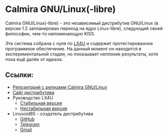 # Calmira GNU/Linux(-libre)

Calmira GNU/Linux(-libre) - это независимый дистрибутив GNU/Linux (в версии 1.2
запланирован переход на ядро Linux-libre), следующий своей философии, чем-то
напоминающую KISS.

Эта система собрана с нуля по [LX4U](https://lx4u.ru) и содержит
протестированное программное обеспечение. На данный момент он находится в
экспериментальной стадии, но показывает неплохие результаты, хотя пока ещё далёк
от идеала.

## Ссылки:

- [Репозиторий с релизами Calmira
  GNU/Linux](https://github.com/CalmiraLinux/CalmiraLinux)
- [Сайт дистрибутива](https://calmiralinux.github.io)
- Руководство LX4U
	- [Стабильная версия](https://lx4u.ru/rel/stable)
	- [Нестабильная версия](https://lx4u.ru/dev)
- Linuxoid85 - создатель дистрибутива
	- [GitHub](https://github.com/Linuxoid85)
	- [Telegram](https://t.me/linuxoid85)
	- [Gmail](mailto:linuxoid85@gmail.com)
